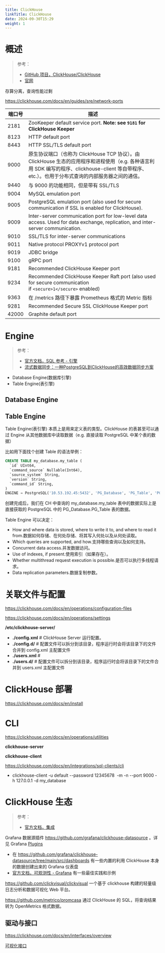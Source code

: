 ```yaml
---
title: ClickHouse
linkTitle: ClickHouse
date: 2024-09-30T15:29
weight: 1
---
```


# 概述

> 参考：
>
> - [GitHub 项目，ClickHouse/ClickHouse](https://github.com/ClickHouse/ClickHouse)
> - [官网](https://clickhouse.com/)

存算分离，查询性能过剩

https://clickhouse.com/docs/en/guides/sre/network-ports

| 端口号   | 描述                                                                                                                               |
| ----- | -------------------------------------------------------------------------------------------------------------------------------- |
| 2181  | ZooKeeper default service port. **Note: see `9181` for ClickHouse Keeper**                                                       |
| 8123  | HTTP default port                                                                                                                |
| 8443  | HTTP SSL/TLS default port                                                                                                        |
| 9000  | 原生协议端口（也称为 ClickHouse TCP 协议）。由 ClickHouse 生态的应用程序和进程使用（e.g. 各种语言利用 SDK 编写的程序、clickhouse-client 等自带程序、etc.）。也用于分布式查询的内部服务器之间的通信。 |
| 9440  | 与 9000 的功能相同，但是带有 SSL/TLS                                                                                                        |
| 9004  | MySQL emulation port                                                                                                             |
| 9005  | PostgreSQL emulation port (also used for secure communication if SSL is enabled for ClickHouse).                                 |
| 9009  | Inter-server communication port for low-level data access. Used for data exchange, replication, and inter-server communication.  |
| 9010  | SSL/TLS for inter-server communications                                                                                          |
| 9011  | Native protocol PROXYv1 protocol port                                                                                            |
| 9019  | JDBC bridge                                                                                                                      |
| 9100  | gRPC port                                                                                                                        |
| 9181  | Recommended ClickHouse Keeper port                                                                                               |
| 9234  | Recommended ClickHouse Keeper Raft port (also used for secure communication if `<secure>1</secure>` enabled)                     |
| 9363  | 在 /metrics 路径下暴露 Prometheus 格式的 Metric 指标                                                                                        |
| 9281  | Recommended Secure SSL ClickHouse Keeper port                                                                                    |
| 42000 | Graphite default port                                                                                                            |

# Engine

> 参考：
>
> - [官方文档，SQL 参考 - 引擎](https://clickhouse.com/docs/en/engines)
> - [流式数据同步：一种PostgreSQL到ClickHouse的高效数据同步方案](https://juejin.cn/post/7375275474006016011)

- Database Engine(数据库引擎)
- Table Engine(表引擎)

## Database Engine


## Table Engine

Table Engine(表引擎) 本质上是用来定义表的类型。ClickHouse 的表甚至可以通过 Engine 从其他数据库中读取数据（e.g. 直接读取 PostgreSQL 中某个表的数据）

比如用下面找个创建 Table 的语法举例：

```sql
CREATE TABLE my_database.my_table (
  `id` UInt64,
  `command_source` Nullable(Int64),
  `source_system` String,
  `version` String,
  `command_id` String,
)
ENGINE = PostgreSQL('10.53.192.45:5432', 'PG_Database', 'PG_Table', 'PG_Username', 'PG_Password', 'CH_ClusterName')
```

创建完成后，我们在 CH 中查询的 my_database.my_table 表中的数据实际上是直接获取的 PostgreSQL 中的 PG_Database.PG_Table 表的数据。

Table Engine 可以决定：

- How and where data is stored, where to write it to, and where to read it from.数据如何存储、在何处存储、将其写入何处以及从何处读取。
- Which queries are supported, and how.支持哪些查询以及如何支持。
- Concurrent data access.并发数据访问。
- Use of indexes, if present.使用索引（如果存在）。
- Whether multithread request execution is possible.是否可以执行多线程请求。
- Data replication parameters.数据复制参数。

# 关联文件与配置

https://clickhouse.com/docs/en/operations/configuration-files

https://clickhouse.com/docs/en/operations/settings

**/etc/clickhouse-server/**

- **./config.xml** # ClickHouse Server 运行配置。
- **./config.d/** # 配置文件可以拆分到该目录，程序运行时会将该目录下的文件合并到 config.xml 主配置文件
- **./users.xml** # 
- **./users.d/** # 配置文件可以拆分到该目录，程序运行时会将该目录下的文件合并到 users.xml 主配置文件

# ClickHouse 部署

https://clickhouse.com/docs/en/install

# CLI

https://clickhouse.com/docs/en/operations/utilities

**clickhouse-server**

**clickhouse-client**

https://clickhouse.com/docs/en/integrations/sql-clients/cli

- clickhouse-client -u default --password 12345678  -m -n --port 9000 -h 127.0.0.1 -d my_database

# ClickHouse 生态

> 参考：
>
> - [官方文档，集成](https://clickhouse.com/docs/en/integrations)

Grafana 数据源插件 https://github.com/grafana/clickhouse-datasource 。详见 Grafana [Plugins](docs/6.可观测性/Grafana/Plugins.md)

- 在 https://github.com/grafana/clickhouse-datasource/tree/main/src/dashboards 有一些内置的利用 ClickHouse 本身的数据创建出来的 Grafana 仪表盘
- [官方文档，可观测性 - Grafana](https://clickhouse.com/docs/en/observability/grafana) 有一些最佳实践和示例

https://github.com/clickvisual/clickvisual 一个基于 clickhouse 构建的轻量级日志分析和数据可视化 Web 平台。

https://github.com/metrico/promcasa 通过 ClickHouse 的 SQL，将查询结果转为 OpenMetrics 格式数据。

## 驱动与接口

https://clickhouse.com/docs/en/interfaces/overview

[可视化接口](https://clickhouse.com/docs/en/interfaces/third-party/gui)

